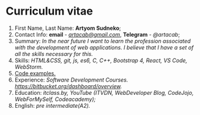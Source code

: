 # **Curriculum vitae**

1. First Name, Last Name:  **Artyom Sudneko**;
2. Contact Info: **email** - *artacab@gmail.com*, **Telegram** - *@artacab*;
3. Summary: *In the near future I want to learn the profession associated with the development of web applications. I believe that I have a set of all the skills necessary for this.*
4. Skills: *HTML&CSS, git, js, es6, C, C++, Bootstrap 4, React, VS Code, WebStorm.*
5. [Code examples.](https://bitbucket.org/artacab/first-react-app/src/master/src/)
6. Experience: *Software Development Courses. https://bitbucket.org/dashboard/overview.*
7. Education: *itclass.by, YouTube (ITVDN, WebDeveloper Blog, CodeJojo, WebForMySelf, Codeacademy);*
8. English: *pre intermediate(A2).*




